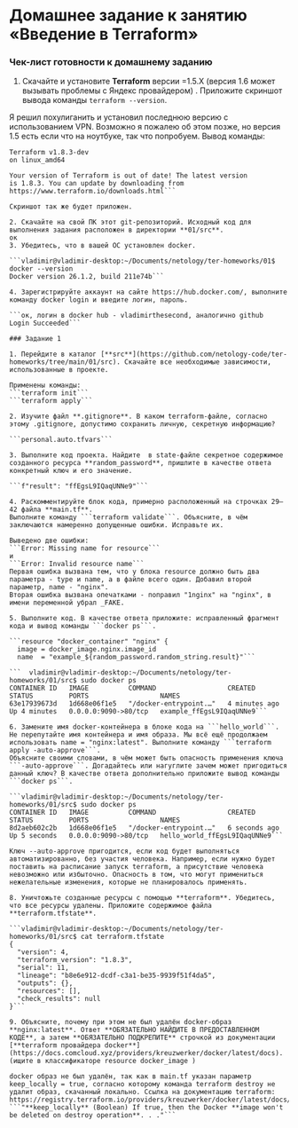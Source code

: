 # Домашнее задание к занятию «Введение в Terraform»

### Чек-лист готовности к домашнему заданию

1. Скачайте и установите **Terraform** версии =1.5.Х (версия 1.6 может вызывать проблемы с Яндекс провайдером) . Приложите скриншот вывода команды ```terraform --version```.

Я решил похулиганить и установил последнюю версию с использованием VPN. Возможно я пожалею об этом позже, но версия 1.5 есть если что на ноутбуке, так что попробуем.
Вывод команды:
```vladimir@vladimir-desktop:~/Documents/netology/ter-homeworks/01$ terraform --version
Terraform v1.8.3-dev
on linux_amd64

Your version of Terraform is out of date! The latest version
is 1.8.3. You can update by downloading from https://www.terraform.io/downloads.html```

Скриншот так же будет приложен.

2. Скачайте на свой ПК этот git-репозиторий. Исходный код для выполнения задания расположен в директории **01/src**.
ок
3. Убедитесь, что в вашей ОС установлен docker.

```vladimir@vladimir-desktop:~/Documents/netology/ter-homeworks/01$ docker --version
Docker version 26.1.2, build 211e74b```

4. Зарегистрируйте аккаунт на сайте https://hub.docker.com/, выполните команду docker login и введите логин, пароль.

```ок, логин в docker hub - vladimirthesecond, аналогично github
Login Succeeded```

### Задание 1

1. Перейдите в каталог [**src**](https://github.com/netology-code/ter-homeworks/tree/main/01/src). Скачайте все необходимые зависимости, использованные в проекте.

Применены команды:
```terraform init```
```terraform apply```

2. Изучите файл **.gitignore**. В каком terraform-файле, согласно этому .gitignore, допустимо сохранить личную, секретную информацию?

```personal.auto.tfvars```

3. Выполните код проекта. Найдите  в state-файле секретное содержимое созданного ресурса **random_password**, пришлите в качестве ответа конкретный ключ и его значение.

```f"result": "ffEgsL9IQaqUNNe9"```

4. Раскомментируйте блок кода, примерно расположенный на строчках 29–42 файла **main.tf**.
Выполните команду ```terraform validate```. Объясните, в чём заключаются намеренно допущенные ошибки. Исправьте их.

Выведено две ошибки: 
```Error: Missing name for resource```
и
```Error: Invalid resource name```
Первая ошибка вызвана тем, что у блока resource должно быть два параметра - type и name, а в файле всего один. Добавил второй параметр, name - "nginx".
Вторая ошибка вызвана опечатками - поправил "1nginx" на "nginx", в имени переменной убрал _FAKE.

5. Выполните код. В качестве ответа приложите: исправленный фрагмент кода и вывод команды ```docker ps```.

```resource "docker_container" "nginx" {
  image = docker_image.nginx.image_id
  name  = "example_${random_password.random_string.result}"```

```  vladimir@vladimir-desktop:~/Documents/netology/ter-homeworks/01/src$ sudo docker ps
CONTAINER ID   IMAGE          COMMAND                  CREATED         STATUS         PORTS                  NAMES
63e17939673d   1d668e06f1e5   "/docker-entrypoint.…"   4 minutes ago   Up 4 minutes   0.0.0.0:9090->80/tcp   example_ffEgsL9IQaqUNNe9```

6. Замените имя docker-контейнера в блоке кода на ```hello_world```. Не перепутайте имя контейнера и имя образа. Мы всё ещё продолжаем использовать name = "nginx:latest". Выполните команду ```terraform apply -auto-approve```.
Объясните своими словами, в чём может быть опасность применения ключа  ```-auto-approve```. Догадайтесь или нагуглите зачем может пригодиться данный ключ? В качестве ответа дополнительно приложите вывод команды ```docker ps```.

```vladimir@vladimir-desktop:~/Documents/netology/ter-homeworks/01/src$ sudo docker ps
CONTAINER ID   IMAGE          COMMAND                  CREATED         STATUS         PORTS                  NAMES
8d2aeb602c2b   1d668e06f1e5   "/docker-entrypoint.…"   6 seconds ago   Up 5 seconds   0.0.0.0:9090->80/tcp   hello_world_ffEgsL9IQaqUNNe9```

Ключ --auto-approve пригодится, если код будет выполняться автоматизированно, без участия человека. Например, если нужно будет поставить на расписание запуск terraform, а присутствие человека невозможно или избыточно. Опасность в том, что могут примениться нежелательные изменения, которые не планировалось применять.

8. Уничтожьте созданные ресурсы с помощью **terraform**. Убедитесь, что все ресурсы удалены. Приложите содержимое файла **terraform.tfstate**.

```vladimir@vladimir-desktop:~/Documents/netology/ter-homeworks/01/src$ cat terraform.tfstate
{
  "version": 4,
  "terraform_version": "1.8.3",
  "serial": 11,
  "lineage": "b8e6e912-dcdf-c3a1-be35-9939f51f4da5",
  "outputs": {},
  "resources": [],
  "check_results": null
}```

9. Объясните, почему при этом не был удалён docker-образ **nginx:latest**. Ответ **ОБЯЗАТЕЛЬНО НАЙДИТЕ В ПРЕДОСТАВЛЕННОМ КОДЕ**, а затем **ОБЯЗАТЕЛЬНО ПОДКРЕПИТЕ** строчкой из документации [**terraform провайдера docker**](https://docs.comcloud.xyz/providers/kreuzwerker/docker/latest/docs).  (ищите в классификаторе resource docker_image )

docker образ не был удалён, так как в main.tf указан параметр keep_locally = true, согласно которому команда terraform destroy не удалит образ, скачанный локально. Ссылка на документацию terraform: https://registry.terraform.io/providers/kreuzwerker/docker/latest/docs/resources/image
```"**keep_locally** (Boolean) If true, then the Docker **image won't be deleted on destroy operation**. . ."```
